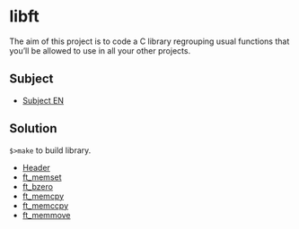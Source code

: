 # libft

The aim of this project is to code a C library regrouping usual functions that you’ll be allowed to use in all your other projects.

## Subject

- [Subject EN](./en.subject.pdf)

## Solution

`$>make` to build library.

- [Header](./libft.h)
- [ft_memset](./ft_memset.c)
- [ft_bzero](./ft_bzero.c)
- [ft_memcpy](./ft_memcpy.c)
- [ft_memccpy](./ft_memccpy.c)
- [ft_memmove](./ft_memmove.c)

